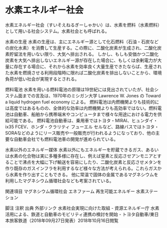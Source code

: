 # 水素エネルギー社会

水素エネルギー社会（すいそえねるぎーしゃかい）は、水素を燃料（水素燃料）として用いる社会システム。水素社会とも呼ばれる。

水素の生産
水素の生産は、主にエネルギー源として化石燃料（石油・石炭などの炭化水素）を消費して生産する。この際に、二酸化炭素が生成され、二酸化炭素貯留法を用いない限り、大気へ排出される。
しかし、もしも安価かつ二酸化炭素を大気へ排出しないエネルギー源が存在した場合に、もしくは余剰電力が大量に存在する場合に、それから水素を効率良く大量生産できたならば、生産された水素を燃焼させる利用段階時に限れば二酸化炭素を排出しないことから、環境負荷が低い社会が実現するとされる。

燃料電池
水素を用いる燃料電池の原理は19世紀には見出されていたが、社会システム面までの言及は、1970年のミシガン大学 Lawrence W. Jones の Toward a liquid hydrogen fuel economy による。
燃料電池は内燃機関よりも技術的には高度ではあるものの、全体的な効率は内燃機関よりも高効率ではない。燃料電池は自動車、船舶から携帯端末やコンピュータまで様々な用途における電力を供給可能である。
燃料電池自動車は、乗用車ではトヨタ・MIRAI、ヒュンダイ・ix35 FCEV、ホンダ・クラリティ フューエル セルなど、路線バスではトヨタ・SORAなどのようにリース販売や一般販売が行われるようになっており、他の主要な自動車会社でも燃料電池車の開発が進められている。

水素以外のエネルギー媒体
水素以外にもエネルギーを貯蔵できるガス、あるいは水素の化合物は実に多種多様に存在し、例えば窒素と反応させアンモニアとすることで沸点を大幅に下げ輸送を容易にしたり、二酸化炭素と反応させメタンを作り既存のガスインフラを利用するなど様々な方法が考えられる。これらガスから水素を作り出すこともできる。
他に常温で固体の金属であるマグネシウムを利用したマグネシウム循環社会なども考案されている。

関連項目
マグネシウム循環社会
エネファーム
再生可能エネルギー
水素ステーション

脚注
注釈
出典
外部リンク
水素社会実現に向けた取組 - 資源エネルギー庁
水素活用による、鉄道と自動車のモビリティ連携の検討を開始 - トヨタ自動車/東日本旅客鉄道（2018年09月27日発表）2018年10月16日閲覧